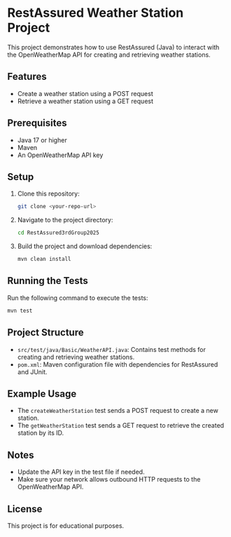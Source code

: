 # RestAssured Weather Station Project

This project demonstrates how to use RestAssured (Java) to interact with the OpenWeatherMap API for creating and retrieving weather stations.

## Features
- Create a weather station using a POST request
- Retrieve a weather station using a GET request

## Prerequisites
- Java 17 or higher
- Maven
- An OpenWeatherMap API key

## Setup
1. Clone this repository:
   ```sh
   git clone <your-repo-url>
   ```
2. Navigate to the project directory:
   ```sh
   cd RestAssured3rdGroup2025
   ```
3. Build the project and download dependencies:
   ```sh
   mvn clean install
   ```

## Running the Tests
Run the following command to execute the tests:
```sh
mvn test
```

## Project Structure
- `src/test/java/Basic/WeatherAPI.java`: Contains test methods for creating and retrieving weather stations.
- `pom.xml`: Maven configuration file with dependencies for RestAssured and JUnit.

## Example Usage
- The `createWeatherStation` test sends a POST request to create a new station.
- The `getWeatherStation` test sends a GET request to retrieve the created station by its ID.

## Notes
- Update the API key in the test file if needed.
- Make sure your network allows outbound HTTP requests to the OpenWeatherMap API.

## License
This project is for educational purposes.
